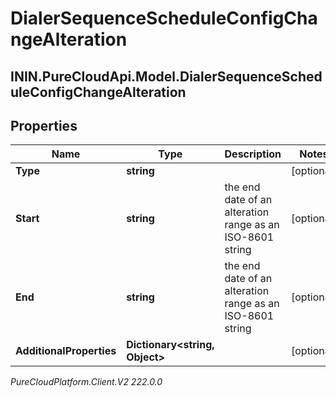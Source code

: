 # DialerSequenceScheduleConfigChangeAlteration

## ININ.PureCloudApi.Model.DialerSequenceScheduleConfigChangeAlteration

## Properties

|Name | Type | Description | Notes|
|------------ | ------------- | ------------- | -------------|
| **Type** | **string** |  | [optional] |
| **Start** | **string** | the end date of an alteration range as an ISO-8601 string | [optional] |
| **End** | **string** | the end date of an alteration range as an ISO-8601 string | [optional] |
| **AdditionalProperties** | **Dictionary&lt;string, Object&gt;** |  | [optional] |



_PureCloudPlatform.Client.V2 222.0.0_
